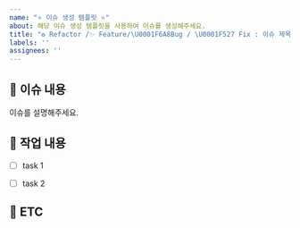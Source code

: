 ```yaml
---
name: "⭐ 이슈 생성 템플릿 ⭐"
about: 해당 이슈 생성 템플릿을 사용하여 이슈를 생성해주세요.
title: "♻️ Refactor /✨ Feature/\U0001F6A8Bug / \U0001F527 Fix : 이슈 제목"
labels: ''
assignees: ''
---
```


## 📌 이슈 내용
이슈를 설명해주세요.


## 📝 작업 내용
- [ ] task 1
- [ ] task 2


## 💬 ETC
